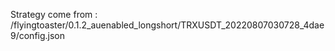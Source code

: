 Strategy come from : /flyingtoaster/0.1.2_auenabled_longshort/TRXUSDT_20220807030728_4dae9/config.json